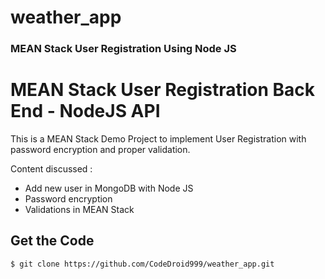 # weather_app

### MEAN Stack User Registration Using Node JS

# MEAN Stack User Registration Back End - NodeJS API
This is a MEAN Stack Demo Project to implement User Registration with password encryption and proper validation.

Content discussed :
 - Add new user in MongoDB with Node JS
- Password encryption
- Validations in MEAN Stack

## Get the Code

```
$ git clone https://github.com/CodeDroid999/weather_app.git

```





